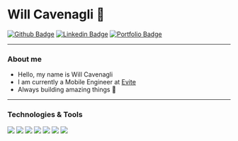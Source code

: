 # Will Cavenagli :rocket:

[![Github Badge](https://img.shields.io/badge/-Github-000?style=flat-square&logo=Github&logoColor=white&link=https://github.com/WillCavenagli)](https://github.com/willcav) 
[![Linkedin Badge](https://img.shields.io/badge/-LinkedIn-blue?style=flat-square&logo=Linkedin&logoColor=white&link=https://www.linkedin.com/in/wcavenagli/)](https://www.linkedin.com/in/wcavenagli/)
[![Portfolio Badge](https://img.shields.io/badge/-Portfolio-white?style=flat-square&logo=square&logoColor=black&link=https://willcav.com/)](https://willcav.com)

<!-- ![Karanalpe Status](https://github-readme-stats.vercel.app/api?username=willcav&show_icons=true) -->

---

### About me

- Hello, my name is Will Cavenagli
- I am currently a Mobile Engineer at <a href="https://www.evite.com/" target="_blank">Evite</a>
- Always building amazing things :rocket:

---
### Technologies & Tools

![](https://img.shields.io/badge/-Flutter-informational?style=flat&logo=flutter&logoColor=white&color=60c9f8)
![](https://img.shields.io/badge/-Dart-informational?style=flat&logo=dart&logoColor=white&color=035597)
![](https://img.shields.io/badge/-Kotlin-informational?style=flat&logo=kotlin&logoColor=white&color=ed7c36)
![](https://img.shields.io/badge/-Java-informational?style=flat&logo=java&logoColor=red&color=ffffff)
![](https://img.shields.io/badge/-JavaScript-informational?style=flat&logo=javascript&logoColor=white&color=9400D3)
![](https://img.shields.io/badge/-Node.Js-informational?style=flat&logo=node.js&logoColor=white&color=8cbf3e)
![](https://img.shields.io/badge/-Firebase-informational?style=flat&logo=firebase&logoColor=white&color=f7c42b)

